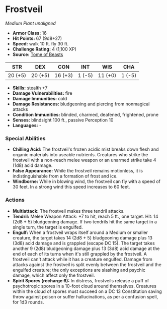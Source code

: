 # Frostveil

*Medium* *Plant* *unaligned*

- **Armor Class:** 16
- **Hit Points:** 67 (9d8+27)
- **Speed:** walk 10 ft. fly 30 ft.
- **Challenge Rating:** 4 (1,100 XP)
- **Source:** [Tome of Beasts](https://koboldpress.com/kpstore/product/tome-of-beasts-for-5th-edition-print/)

| STR | DEX | CON | INT | WIS | CHA |
| --- | --- | --- | --- | --- | --- |
| 20 (+5) | 20 (+5) | 16 (+3) | 1 (-5) | 11 (+0) | 1 (-5) |

- **Skills:** stealth +7
- **Damage Vulnerabilities:** fire
- **Damage Immunities:** cold
- **Damage Resistances:** bludgeoning and piercing from nonmagical attacks
- **Condition Immunities:** blinded, charmed, deafened, frightened, prone
- **Senses:** blindsight 100 ft., passive Perception 10
- **Languages:** -
### Special Abilities
- **Chilling Acid:** The frostveil's frozen acidic mist breaks down flesh and organic materials into useable nutrients. Creatures who strike the frostveil with a non-reach melee weapon or an unarmed strike take 4 (1d8) acid damage.
- **False Appearance:** While the frostveil remains motionless, it is indistinguishable from a formation of frost and ice.
- **Windborne:** While in blowing wind, the frostveil can fly with a speed of 30 feet. In a strong wind this speed increases to 60 feet.
### Actions
- **Multiattack:** The frostveil makes three tendril attacks.
- **Tendril:** Melee Weapon Attack: +7 to hit, reach 5 ft., one target. Hit: 14 (2d8 + 5) bludgeoning damage. If two tendrils hit the same target in a single turn, the target is engulfed.
- **Engulf:** When a frostveil wraps itself around a Medium or smaller creature, the target takes 14 (2d8 + 5) bludgeoning damage plus 13 (3d8) acid damage and is grappled (escape DC 15). The target takes another 9 (2d8) bludgeoning damage plus 13 (3d8) acid damage at the end of each of its turns when it's still grappled by the frostveil. A frostveil can't attack while it has a creature engulfed. Damage from attacks against the frostveil is split evenly between the frostveil and the engulfed creature; the only exceptions are slashing and psychic damage, which affect only the frostveil.
- **Spirit Spores (recharge 6):** In distress, frostveils release a puff of psychotropic spores in a 10-foot cloud around themselves. Creatures within the cloud of spores must succeed on a DC 13 Constitution saving throw against poison or suffer hallucinations, as per a confusion spell, for 1d3 rounds.
